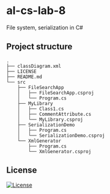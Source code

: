 # al-cs-lab-8
File system, serialization in C#

## Project structure
```
.
├── classDiagram.xml
├── LICENSE
├── README.md
└── src
    ├── FileSearchApp
    │   ├── FileSearchApp.csproj
    │   └── Program.cs
    ├── MyLibrary
    │   ├── Class1.cs
    │   ├── CommentAttribute.cs
    │   └── MyLibrary.csproj
    ├── SerializationDemo
    │   ├── Program.cs
    │   └── SerializationDemo.csproj
    └── XmlGenerator
        ├── Program.cs
        └── XmlGenerator.csproj
```

## License
[![License](https://img.shields.io/badge/GNU_GPL-v3-red?logo=gnu)](./LICENSE)
